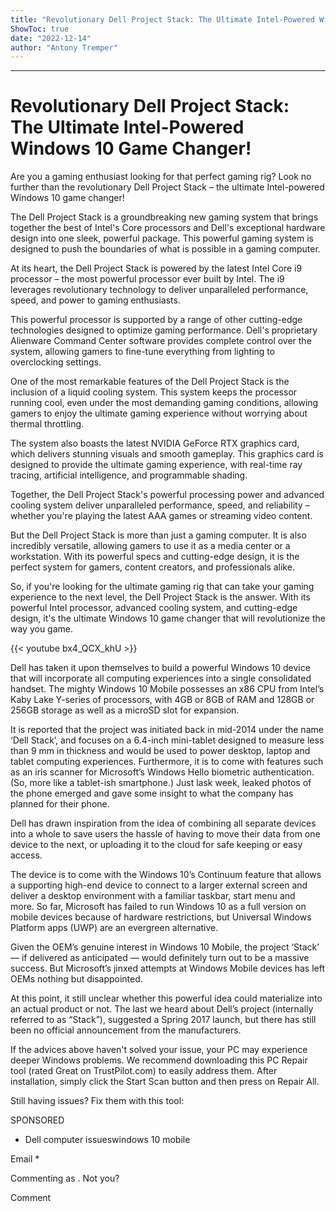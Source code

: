 ```yaml
---
title: "Revolutionary Dell Project Stack: The Ultimate Intel-Powered Windows 10 Game Changer!"
ShowToc: true 
date: "2022-12-14"
author: "Antony Tremper"
---
```

*****
# Revolutionary Dell Project Stack: The Ultimate Intel-Powered Windows 10 Game Changer!

Are you a gaming enthusiast looking for that perfect gaming rig? Look no further than the revolutionary Dell Project Stack – the ultimate Intel-powered Windows 10 game changer!

The Dell Project Stack is a groundbreaking new gaming system that brings together the best of Intel's Core processors and Dell's exceptional hardware design into one sleek, powerful package. This powerful gaming system is designed to push the boundaries of what is possible in a gaming computer.

At its heart, the Dell Project Stack is powered by the latest Intel Core i9 processor – the most powerful processor ever built by Intel. The i9 leverages revolutionary technology to deliver unparalleled performance, speed, and power to gaming enthusiasts.

This powerful processor is supported by a range of other cutting-edge technologies designed to optimize gaming performance. Dell's proprietary Alienware Command Center software provides complete control over the system, allowing gamers to fine-tune everything from lighting to overclocking settings.

One of the most remarkable features of the Dell Project Stack is the inclusion of a liquid cooling system. This system keeps the processor running cool, even under the most demanding gaming conditions, allowing gamers to enjoy the ultimate gaming experience without worrying about thermal throttling.

The system also boasts the latest NVIDIA GeForce RTX graphics card, which delivers stunning visuals and smooth gameplay. This graphics card is designed to provide the ultimate gaming experience, with real-time ray tracing, artificial intelligence, and programmable shading.

Together, the Dell Project Stack's powerful processing power and advanced cooling system deliver unparalleled performance, speed, and reliability – whether you're playing the latest AAA games or streaming video content.

But the Dell Project Stack is more than just a gaming computer. It is also incredibly versatile, allowing gamers to use it as a media center or a workstation. With its powerful specs and cutting-edge design, it is the perfect system for gamers, content creators, and professionals alike.

So, if you're looking for the ultimate gaming rig that can take your gaming experience to the next level, the Dell Project Stack is the answer. With its powerful Intel processor, advanced cooling system, and cutting-edge design, it's the ultimate Windows 10 game changer that will revolutionize the way you game.

{{< youtube bx4_QCX_khU >}} 



Dell has taken it upon themselves to build a powerful Windows 10 device that will incorporate all computing experiences into a single consolidated handset. The mighty Windows 10 Mobile possesses an x86 CPU from Intel’s Kaby Lake Y-series of processors, with 4GB or 8GB of RAM and 128GB or 256GB storage as well as a microSD slot for expansion.
 
It is reported that the project was initiated back in mid-2014 under the name ‘Dell Stack’, and focuses on a 6.4-inch mini-tablet designed to measure less than 9 mm in thickness and would be used to power desktop, laptop and tablet computing experiences. Furthermore, it is to come with features such as an iris scanner for Microsoft’s Windows Hello biometric authentication. (So, more like a tablet-ish smartphone.) Just lask week, leaked photos of the phone emerged and gave some insight to what the company has planned for their phone.
 
Dell has drawn inspiration from the idea of combining all separate devices into a whole to save users the hassle of having to move their data from one device to the next, or uploading it to the cloud for safe keeping or easy access.
 
The device is to come with the Windows 10’s Continuum feature that allows a supporting high-end device to connect to a larger external screen and deliver a desktop environment with a familiar taskbar, start menu and more. So far, Microsoft has failed to run Windows 10 as a full version on mobile devices because of hardware restrictions, but Universal Windows Platform apps (UWP) are an evergreen alternative.
 
Given the OEM’s genuine interest in Windows 10 Mobile, the project ‘Stack’ — if delivered as anticipated — would definitely turn out to be a massive success. But Microsoft’s jinxed attempts at Windows Mobile devices has left OEMs nothing but disappointed.
 
At this point, it still unclear whether this powerful idea could materialize into an actual product or not. The last we heard about Dell’s project (internally referred to as “Stack”), suggested a Spring 2017 launch, but there has still been no official announcement from the manufacturers.
 

 
If the advices above haven't solved your issue, your PC may experience deeper Windows problems. We recommend downloading this PC Repair tool (rated Great on TrustPilot.com) to easily address them. After installation, simply click the Start Scan button and then press on Repair All.
 
Still having issues? Fix them with this tool:
 
SPONSORED
 
- Dell computer issueswindows 10 mobile

 
Email * 
 

Commenting as .
Not you?

 
Comment 





